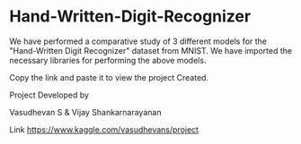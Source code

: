 # Hand-Written-Digit-Recognizer
We have performed a comparative study of 3 different models for the "Hand-Written Digit Recognizer" dataset from MNIST. We have imported the necessary libraries for performing the above models.

Copy the link and paste it to view the project Created.






Project Developed by

Vasudhevan S &
Vijay Shankarnarayanan


Link 
https://www.kaggle.com/vasudhevans/project
